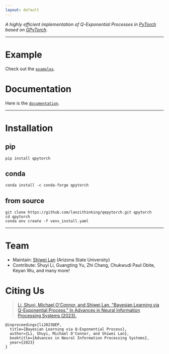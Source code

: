 ```yaml
---
layout: default
---
```


*A highly efficient implementation of Q-Exponential Processes in [PyTorch](https://pytorch.org) based on [GPyTorch](https://gpytorch.ai).*

* * *

# Example

Check out the [`examples`](https://github.com/lanzithinking/QePyTorch/tree/main/examples).

# Documentation

Here is the [`documentation`](https://qepytorch.readthedocs.io/en/stable/).

* * *

# Installation

## pip

```
pip install qpytorch
```

## conda

```
conda install -c conda-forge qpytorch
```

## from source

```
git clone https://github.com/lanzithinking/qepytorch.git qpytorch
cd qpytorch
conda env create -f venv_install.yaml
```

* * *

# Team

* Maintain: [Shiwei Lan](https://math.la.asu.edu/~slan) (Arizona State University)
* Contribute: Shuyi Li, Guangting Yu, Zhi Chang, Chukwudi Paul Obite, Keyan Wu, and many more!

# Citing Us

> [Li, Shuyi, Michael O'Connor, and Shiwei Lan. "Bayesian Learning via Q-Exponential Process." In Advances in Neural Information Processing Systems (2023).](https://papers.nips.cc/paper_files/paper/2023/hash/e6bfdd58f1326ff821a1b92743963bdf-Abstract-Conference.html)

```
@inproceedings{li2023QEP,
  title={Bayesian Learning via Q-Exponential Process},
  author={Li, Shuyi, Michael O'Connor, and Shiwei Lan},
  booktitle={Advances in Neural Information Processing Systems},
  year={2023}
}
```